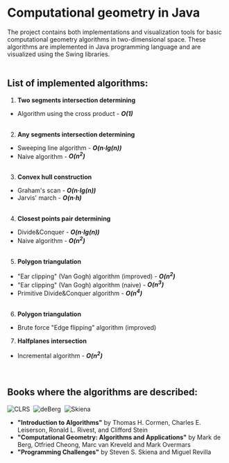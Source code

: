 # Computational geometry in Java

The project contains both implementations and visualization tools for basic computational geometry algorithms in two-dimensional space. These algorithms are implemented in Java programming language and are visualized using the Swing libraries.<br><br>

## List of implemented algorithms:



1. __Two segments intersection determining__
 * Algorithm using the cross product - *__O(1)__*<br><br>
2. __Any segments intersection determining__
 * Sweeping line algorithm - *__O(n&#183;lg(n))__*
 * Naive algorithm - *__O(n<sup>2</sup>)__*<br><br>
3. __Convex hull construction__
 * Graham's scan - *__O(n&#183;lg(n))__*
 * Jarvis' march - *__O(n&#183;h)__*<br><br>
4. __Closest points pair determining__
 * Divide&Conquer - *__O(n&#183;lg(n))__*
 * Naive algorithm - *__O(n<sup>2</sup>)__*<br><br>
5. __Polygon triangulation__
 * "Ear clipping" (Van Gogh) algorithm (improved) - *__O(n<sup>2</sup>)__*
 * "Ear clipping" (Van Gogh) algorithm (naive) - *__O(n<sup>3</sup>)__*
 * Primitive Divide&Conquer algorithm - *__O(n<sup>4</sup>)__*<br><br>
6. __Polygon triangulation__
 * Brute force "Edge flipping" algorithm (improved)
7. __Halfplanes intersection__
 * Incremental algorithm - *__O(n<sup>2</sup>)__*<br><br><br>

## Books where the algorithms are described:
![CLRS](http://mitpress.mit.edu/images/products/books/9780262033848-medium.jpg "Introduction to algorithms. Thomas H. Cormen, Charles E. Leiserson, Ronald L. Rivest, and Clifford Stein")&nbsp;
![deBerg](http://www.cs.uu.nl/geobook/cover3small.jpg "Computational Geometry: Algorithms and applications. Mark de Berg, Otfried Cheong, Marc van Kreveld and Mark Overmars")&nbsp;
![Skiena](http://www.cs.sunysb.edu/~algorith/video-lectures/cover2.jpg "Programming Challenges. Steven S. Skiena, Miguel Revilla")&nbsp;

* __"Introduction to Algorithms"__ by Thomas H. Cormen, Charles E. Leiserson, Ronald L. Rivest, and Clifford Stein
* __"Computational Geometry: Algorithms and Applications"__ by Mark de Berg, Otfried Cheong, Marc van Kreveld and Mark Overmars
* __"Programming Challenges"__ by Steven S. Skiena and Miguel Revilla